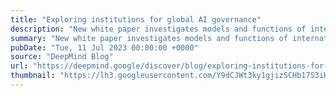 ```yaml
---
title: "Exploring institutions for global AI governance"
description: "New white paper investigates models and functions of international institutions that could help manage opportunities and mitigate risks of advanced AI."
summary: "New white paper investigates models and functions of international institutions that could help manage opportunities and mitigate risks of advanced AI."
pubDate: "Tue, 11 Jul 2023 00:00:00 +0000"
source: "DeepMind Blog"
url: "https://deepmind.google/discover/blog/exploring-institutions-for-global-ai-governance/"
thumbnail: "https://lh3.googleusercontent.com/Y9dCJWt3ky1gjizSCHb17S3iHZ_Q2v6hoC8SaBgq9f7e5yW15pzg7BGNoCIaklP6f34uioxwHY0gbzehAMe5HhXBvBBKBKNIcOo7ugjFeLENTWMqNQ=w1200-h630-n-nu"
---
```


